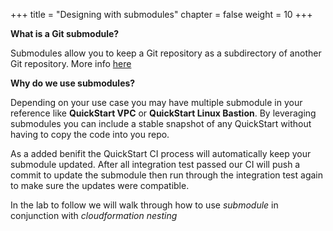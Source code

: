 +++
title = "Designing with submodules"
chapter = false
weight = 10
+++

**What is a Git submodule?**

Submodules allow you to keep a Git repository as a subdirectory of another Git repository.  More info [here](https://git-scm.com/book/en/v2/Git-Tools-Submodules)


**Why do we use submodules?**

Depending on your use case you may have multiple submodule in your reference like __QuickStart VPC__ or __QuickStart Linux Bastion__. By leveraging submodules you can include a stable snapshot of any QuickStart without having to copy the code into you repo. 

As a added benifit the QuickStart CI process will automatically keep your submodule updated. After all integration test passed our CI will push a commit to update the submodule then run through the integration test again to make sure the updates were compatible. 

In the lab to follow we will walk through how to use _submodule_ in conjunction with _cloudformation nesting_
